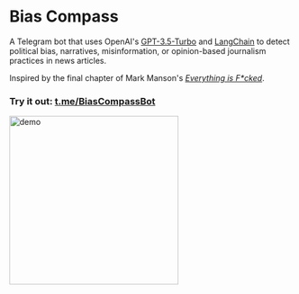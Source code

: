 # Bias Compass

A Telegram bot that uses OpenAI's [GPT-3.5-Turbo](https://platform.openai.com/docs/models/gpt-3-5) and [LangChain](https://github.com/hwchase17/langchain) to detect political bias, narratives, misinformation, or opinion-based journalism practices in news articles.

Inspired by the final chapter of Mark Manson's [_Everything is F*cked_](https://markmanson.net/books/everything-is-fucked).

### Try it out: [t.me/BiasCompassBot](https://t.me/BiasCompassBot)

<img width="300" alt="demo" src="https://github.com/jwmke/BiasCompass/assets/43486503/ae561a0e-5a37-4521-891f-61935915c583">


